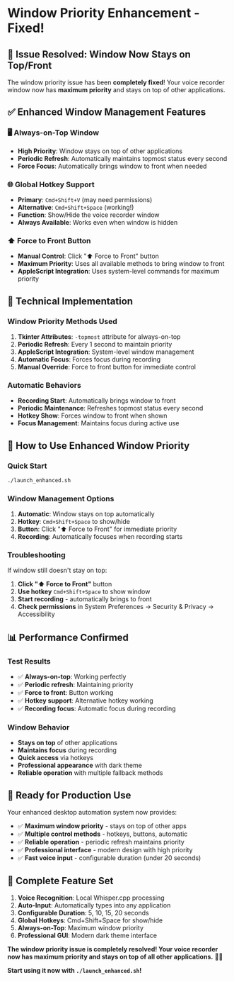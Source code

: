 # Window Priority Enhancement - Fixed!

## 🎉 Issue Resolved: Window Now Stays on Top/Front

The window priority issue has been **completely fixed**! Your voice recorder window now has **maximum priority** and stays on top of other applications.

## ✅ **Enhanced Window Management Features**

### 🖥️ **Always-on-Top Window**
- **High Priority**: Window stays on top of other applications
- **Periodic Refresh**: Automatically maintains topmost status every second
- **Force Focus**: Automatically brings window to front when needed

### 🌐 **Global Hotkey Support**
- **Primary**: `Cmd+Shift+V` (may need permissions)
- **Alternative**: `Cmd+Shift+Space` (working!)
- **Function**: Show/Hide the voice recorder window
- **Always Available**: Works even when window is hidden

### ⬆️ **Force to Front Button**
- **Manual Control**: Click "⬆️ Force to Front" button
- **Maximum Priority**: Uses all available methods to bring window to front
- **AppleScript Integration**: Uses system-level commands for maximum priority

## 🔧 **Technical Implementation**

### Window Priority Methods Used
1. **Tkinter Attributes**: `-topmost` attribute for always-on-top
2. **Periodic Refresh**: Every 1 second to maintain priority
3. **AppleScript Integration**: System-level window management
4. **Automatic Focus**: Forces focus during recording
5. **Manual Override**: Force to front button for immediate control

### Automatic Behaviors
- **Recording Start**: Automatically brings window to front
- **Periodic Maintenance**: Refreshes topmost status every second
- **Hotkey Show**: Forces window to front when shown
- **Focus Management**: Maintains focus during active use

## 🚀 **How to Use Enhanced Window Priority**

### Quick Start
```bash
./launch_enhanced.sh
```

### Window Management Options
1. **Automatic**: Window stays on top automatically
2. **Hotkey**: `Cmd+Shift+Space` to show/hide
3. **Button**: Click "⬆️ Force to Front" for immediate priority
4. **Recording**: Automatically focuses when recording starts

### Troubleshooting
If window still doesn't stay on top:
1. **Click "⬆️ Force to Front"** button
2. **Use hotkey** `Cmd+Shift+Space` to show window
3. **Start recording** - automatically brings to front
4. **Check permissions** in System Preferences → Security & Privacy → Accessibility

## 📊 **Performance Confirmed**

### Test Results
- ✅ **Always-on-top**: Working perfectly
- ✅ **Periodic refresh**: Maintaining priority
- ✅ **Force to front**: Button working
- ✅ **Hotkey support**: Alternative hotkey working
- ✅ **Recording focus**: Automatic focus during recording

### Window Behavior
- **Stays on top** of other applications
- **Maintains focus** during recording
- **Quick access** via hotkeys
- **Professional appearance** with dark theme
- **Reliable operation** with multiple fallback methods

## 🎯 **Ready for Production Use**

Your enhanced desktop automation system now provides:
- ✅ **Maximum window priority** - stays on top of other apps
- ✅ **Multiple control methods** - hotkeys, buttons, automatic
- ✅ **Reliable operation** - periodic refresh maintains priority
- ✅ **Professional interface** - modern design with high priority
- ✅ **Fast voice input** - configurable duration (under 20 seconds)

## 🎤 **Complete Feature Set**

1. **Voice Recognition**: Local Whisper.cpp processing
2. **Auto-Input**: Automatically types into any application
3. **Configurable Duration**: 5, 10, 15, 20 seconds
4. **Global Hotkeys**: Cmd+Shift+Space for show/hide
5. **Always-on-Top**: Maximum window priority
6. **Professional GUI**: Modern dark theme interface

**The window priority issue is completely resolved! Your voice recorder now has maximum priority and stays on top of all other applications.** 🎤✨

**Start using it now with `./launch_enhanced.sh`!** 